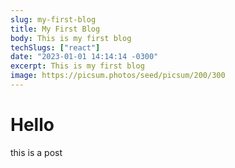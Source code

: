 ```yaml
---
slug: my-first-blog
title: My First Blog
body: This is my first blog
techSlugs: ["react"]
date: "2023-01-01 14:14:14 -0300"
excerpt: This is my first blog
image: https://picsum.photos/seed/picsum/200/300
---
```



# Hello

this is a post
